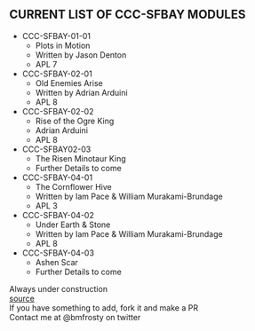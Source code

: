 ## CURRENT LIST OF CCC-SFBAY MODULES

* CCC-SFBAY-01-01
  * Plots in Motion
  * Written by Jason Denton
  * APL 7
* CCC-SFBAY-02-01
  * Old Enemies Arise
  * Written by Adrian Arduini
  * APL 8
* CCC-SFBAY-02-02
  * Rise of the Ogre King
  * Adrian Arduini
  * APL 8
* CCC-SFBAY02-03
  * The Risen Minotaur King
  * Further Details to come
* CCC-SFBAY-04-01
  * The Cornflower Hive
  * Written by Iam Pace & William Murakami-Brundage
  * APL 3
* CCC-SFBAY-04-02
  * Under Earth & Stone
  * Written by Iam Pace & William Murakami-Brundage
  * APL 8
* CCC-SFBAY-04-03
  * Ashen Scar
  * Further Details to come

Always under construction  
[source](https://github.com/bmfrosty/ccc-sfbay)  
If you have something to add, fork it and make a PR  
Contact me at @bmfrosty on twitter  

